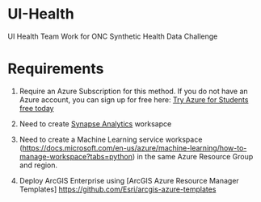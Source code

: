 # UI-Health
UI Health Team Work for ONC Synthetic Health Data Challenge
# Requirements
1. Require an Azure Subscription for this method. If you do not have an Azure account, you can sign up for free here:
[Try Azure for Students free today](https://azure.microsoft.com/en-us/free/students/)

2. Need to create [Synapse Analytics](https://docs.microsoft.com/en-us/azure/synapse-analytics/quickstart-create-workspace) worksapce

3. Need to create a Machine Learning service workspace  (https://docs.microsoft.com/en-us/azure/machine-learning/how-to-manage-workspace?tabs=python) in the same Azure Resource Group and region.
4. Deploy ArcGIS Enterprise using [ArcGIS Azure Resource Manager Templates] https://github.com/Esri/arcgis-azure-templates
